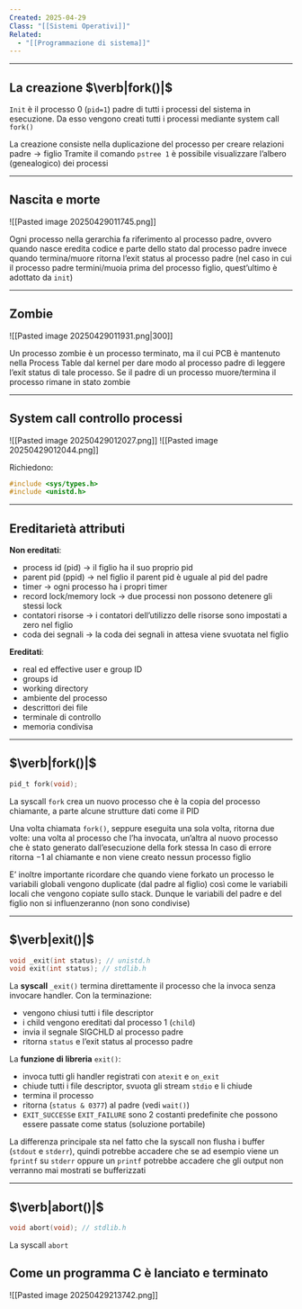 ```yaml
---
Created: 2025-04-29
Class: "[[Sistemi Operativi]]"
Related:
  - "[[Programmazione di sistema]]"
---
```

---
## La creazione $\verb|fork()|$
`Init` è il processo $0$ (`pid=1`) padre di tutti i processi del sistema in esecuzione. Da esso vengono creati tutti i processi mediante system call `fork()`

La creazione consiste nella duplicazione del processo per creare relazioni $\text{padre}\to \text{figlio}$
Tramite il comando `pstree 1` è possibile visualizzare l’albero (genealogico) dei processi

---
## Nascita e morte
![[Pasted image 20250429011745.png]]

Ogni processo nella gerarchia fa riferimento al processo padre, ovvero quando nasce eredita codice e parte dello stato dal processo padre invece quando termina/muore ritorna l’exit status al processo padre (nel caso in cui il processo padre termini/muoia prima del processo figlio, quest’ultimo è adottato da `init`)

---
## Zombie
![[Pasted image 20250429011931.png|300]]

Un processo zombie è un processo terminato, ma il cui PCB è mantenuto nella Process Table dal kernel per dare modo al processo padre di leggere l’exit status di tale processo. Se il padre di un processo muore/termina il processo rimane in stato zombie

---
## System call controllo processi
![[Pasted image 20250429012027.png]]
![[Pasted image 20250429012044.png]]

Richiedono:
```c
#include <sys/types.h>
#include <unistd.h>
```

---
## Ereditarietà attributi
**Non ereditati**:
- process id (pid) → il figlio ha il suo proprio pid
- parent pid (ppid) → nel figlio il parent pid è uguale al pid del padre
- timer → ogni processo ha i propri timer
- record lock/memory lock → due processi non possono detenere gli stessi lock
- contatori risorse → i contatori dell’utilizzo delle risorse sono impostati a zero nel figlio
- coda dei segnali → la coda dei segnali in attesa viene svuotata nel figlio

**Ereditati**:
- real ed effective user e group ID
- groups id
- working directory
- ambiente del processo
- descrittori dei file
- terminale di controllo
- memoria condivisa

---
## $\verb|fork()|$

```c
pid_t fork(void);
```

La syscall `fork` crea un nuovo processo che è la copia del processo chiamante, a parte alcune strutture dati come il PID

Una volta chiamata `fork()`, seppure eseguita una sola volta, ritorna due volte: una volta al processo che l’ha invocata, un’altra al nuovo processo che è stato generato dall’esecuzione della fork stessa
In caso di errore ritorna $-1$ al chiamante e non viene creato nessun processo figlio

E’ inoltre importante ricordare che quando viene forkato un processo le variabili globali vengono duplicate (dal padre al figlio) così come le variabili locali che vengono copiate sullo stack. Dunque le variabili del padre e del figlio non si influenzeranno (non sono condivise) 

---
## $\verb|exit()|$

```c
void _exit(int status); // unistd.h
void exit(int status); // stdlib.h
```
La **syscall** `_exit()` termina direttamente il processo che la invoca senza invocare handler. Con la terminazione:
- vengono chiusi tutti i file descriptor
- i child vengono ereditati dal processo $1$ (`child`)
- invia il segnale SIGCHLD al processo padre
- ritorna `status` e l’exit status al processo padre

La **funzione di libreria** `exit()`:
- invoca tutti gli handler registrati con `atexit` e `on_exit`
- chiude tutti i file descriptor, svuota gli stream `stdio` e li chiude
- termina il processo
- ritorna (`status & 0377`) al padre (vedi `wait()`)
- `EXIT_SUCCESS`e `EXIT_FAILURE` sono $2$ costanti predefinite che possono essere passate come status (soluzione portabile)

La differenza principale sta nel fatto che la syscall non flusha i buffer (`stdout` e `stderr`), quindi potrebbe accadere che se ad esempio viene un `fprintf` su `stderr` oppure un `printf` potrebbe accadere che gli output non verranno mai mostrati se bufferizzati

---
## $\verb|abort()|$

```c
void abort(void); // stdlib.h
```
La syscall `abort`
## Come un programma C è lanciato e terminato
![[Pasted image 20250429213742.png]]
